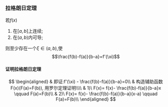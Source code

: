 ### 拉格朗日定理

若$f(x)$

1. 在$[a,b]$上连续;<BR>
2. 在$(a,b)$内可导;

则至少存在一个$\xi \in(a,b)$,使
$$\frac{f(b)-f(a)}{b-a}=f'(\xi)$$

#### 证明拉格朗日定理

$$
\begin{aligned}
	& 即证:f'(\xi) - \frac{f(b)-f(a)}{b-a}=0\\
	& 构造辅助函数F(x)(F(a)=F(b)), 用罗尔定理证明\\\\
	& 1)\ F(x)= f(x)- \frac{f(b)-f(a)}{b-a}x \qquad F(a)=F(b)\\
	& 2)\ F(x)= f(x)- \frac{f(b)-f(a)}{b-a}(x-a) \qquad F(a)=F(b)\\
\end{aligned}
$$

